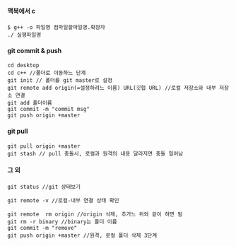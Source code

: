 #### 맥북에서 c
~~~
$ g++ -o 파일명 컴파일할파일명.확장자
./ 실행파일명
~~~

#### git commit & push
~~~
cd desktop
cd c++ //폴더로 이동하느 단계
git init // 폴더를 git master로 설정
git remote add origin(=설정하려느 이름) URL(깃헙 URL) //로컬 저장소와 내부 저장소 연결
git add 폴더이름
git commit -m "commit msg"
git push origin +master
~~~

#### git pull
~~~
git pull origin +master
git stash // pull 충돌시, 로컬과 원격의 내용 달라지면 충돌 일어남
~~~

#### 그 외
~~~
git status //git 상태보기

git remote -v //로컬-내부 연결 상태 확인

git remote  rm origin //origin 삭제, 추가느 위와 같이 하면 됨
git rm -r binary //binary는 폴더 이름
git commit -m "remove"
git push origin +master //원격, 로컬 폴더 삭제 3단계
~~~

